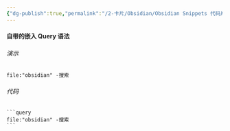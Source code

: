 ```yaml
---
{"dg-publish":true,"permalink":"/2-卡片/Obsidian/Obsidian Snippets 代码片段/","tags":["Obsidian","Snippets","代码片段"],"noteIcon":"1","created":"2023-09-15","updated":"2024-04-10"}
---
```



#### 自带的嵌入 Query 语法
###### 演示
```query 
file:"obsidian" -搜索 
```
###### 代码
````
```query 
file:"obsidian" -搜索 
```
````